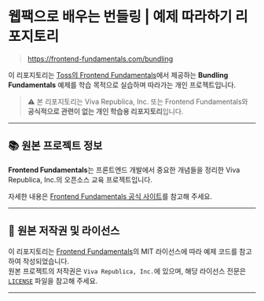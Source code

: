 # 웹팩으로 배우는 번들링 | 예제 따라하기 리포지토리

> https://frontend-fundamentals.com/bundling

이 리포지토리는 [Toss의 Frontend Fundamentals](https://frontend-fundamentals.com/)에서 제공하는 **Bundling Fundamentals** 예제를 학습 목적으로 실습하며 따라가는 개인 프로젝트입니다.

> ⚠️ 본 리포지토리는 Viva Republica, Inc. 또는 Frontend Fundamentals와 **공식적으로 관련이 없는 개인 학습용 리포지토리**입니다.

---

## 📚 원본 프로젝트 정보

**Frontend Fundamentals**는 프론트엔드 개발에서 중요한 개념들을 정리한 Viva Republica, Inc.의 오픈소스 교육 프로젝트입니다.

자세한 내용은 [Frontend Fundamentals 공식 사이트](https://frontend-fundamentals.com/)를 참고해 주세요.

---

## 🔗 원본 저작권 및 라이선스

이 리포지토리는 [Frontend Fundamentals](https://frontend-fundamentals.com/)의 MIT 라이선스에 따라 예제 코드를 참고하여 작성되었습니다.  
원본 프로젝트의 저작권은 `Viva Republica, Inc.`에 있으며, 해당 라이선스 전문은 [`LICENSE`](./LICENSE.md) 파일을 참고해 주세요.

---
